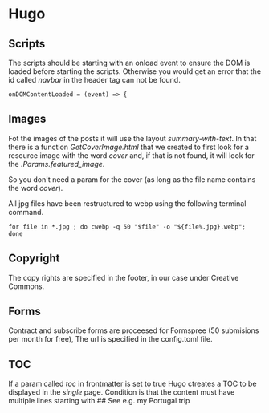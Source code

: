 # Hugo

## Scripts
The scripts should be starting with an onload event to ensure the DOM is loaded before starting the scripts. Otherwise you would get an error that the id called *navbar* in the header tag can not be found.

```
onDOMContentLoaded = (event) => {
```


## Images
Fot the images of the posts it will use the layout *summary-with-text*. In that there is a function *GetCoverImage.html* that we created to first look for a resource image with the word *cover* and, if that is not found, it will look for the *.Params.featured_image*.

So you don't need a param for the cover (as long as the file name contains the word *cover*). 

All jpg files have been restructured to webp using the following terminal command.

```
for file in *.jpg ; do cwebp -q 50 "$file" -o "${file%.jpg}.webp"; done
```

## Copyright
The copy rights are specified in the footer, in our case under Creative Commons.


## Forms
Contract and subscribe forms are proceesed for Formspree (50 submisions per month for free), The url is specified in the config.toml file.


## TOC
If a param called *toc* in frontmatter is set to true Hugo ctreates a TOC to be displayed in the *single* page. Condition is that the content must have multiple lines starting with ##  See e.g. my Portugal trip
